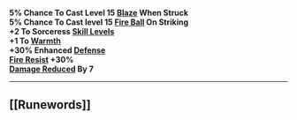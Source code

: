 **5% Chance To Cast Level 15 [Blaze](https://diablo.fandom.com/wiki/Blaze "Blaze") When Struck  
5% Chance To Cast level 15 [Fire Ball](https://diablo.fandom.com/wiki/Fire_Ball "Fire Ball") On Striking  
+2 To Sorceress [Skill Levels](https://diablo.fandom.com/wiki/Skill_points "Skill points")  
+1 To [Warmth](https://diablo.fandom.com/wiki/Warmth "Warmth")  
+30% Enhanced [Defense](https://diablo.fandom.com/wiki/Defense "Defense")  
[Fire Resist](https://diablo.fandom.com/wiki/Resistances "Resistances") +30%  
[Damage Reduced](https://diablo.fandom.com/wiki/Damage_reduction "Damage reduction") By 7**

---
## [[Runewords]]

